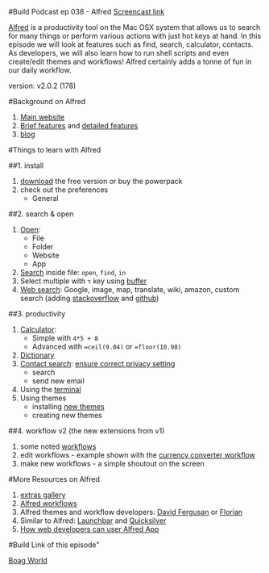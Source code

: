 #Build Podcast ep 038 - Alfred
[Screencast link](http://build-podcast.com/alfred/)

[Alfred](http://www.alfredapp.com/) is a productivity tool on the Mac OSX system that allows us to search for many things or perform various actions with just hot keys at hand. In this episode we will look at features such as find, search, calculator, contacts. As developers, we will also learn how to run shell scripts and even create/edit themes and workflows! Alfred certainly adds a tonne of fun in our daily workflow.

version: v2.0.2 (178)

#Background on Alfred 
1. [Main website](http://www.alfredapp.com/)
2. [Brief features](http://www.alfredapp.com/#features) and [detailed features](http://support.alfredapp.com/start)
3. [blog](http://blog.alfredapp.com/)

#Things to learn with Alfred 

##1. install

1. [download](http://www.alfredapp.com/#download) the free version or buy the powerpack
2. check out the preferences
    - General
    
##2. search & open

1. [Open](http://support.alfredapp.com/features:default-results): 
    - File
    - Folder
    - Website
    - App
2. [Search](http://support.alfredapp.com/features:file-search) inside file: `open`, `find`, `in` 
3. Select multiple with `⌥` key using [buffer](http://support.alfredapp.com/features:file-search#file-buffer)
4. [Web search](http://support.alfredapp.com/features:web-search): Google, image, map, translate, wiki, amazon, custom search (adding [stackoverflow](http://stackoverflow.com/) and [github](https://github.com/))

##3. productivity

1. [Calculator](http://support.alfredapp.com/features:calculator):         
     - Simple with `4*5 + 8`
     - Advanced with `=ceil(9.04)` or `=floor(10.98)`
2. [Dictionary](http://support.alfredapp.com/features:dictionary)
3. [Contact search](http://support.alfredapp.com/features:contacts): [ensure correct privacy setting](http://www.alfredforum.com/topic/1802-contacts-not-showing/)
    - search
    - send new email 
1. Using the [terminal](http://support.alfredapp.com/features:terminal)
1. Using themes 
    - installing [new themes](http://www.alfredforum.com/forum/4-v2-themes/)
    - creating new themes
 

   
##4. workflow v2 (the new extensions from v1)

1. some noted [workflows](http://blog.alfredapp.com/2013/04/03/alfred-v2-workflows-a-few-of-our-favourites-so-far/)
2. edit workflows - example shown with the [currency converter workflow](http://florianpellet.com/alfred/)
3. make new workflows - a simple shoutout on the screen

#More Resources on Alfred 
1. [extras gallery](http://extras.alfredapp.com/)
2. [Alfred workflows](http://www.cultofmac.com/220283/great-workflows-to-help-you-get-more-done-with-alfred-2-0-feature/)
3. Alfred themes and workflow developers: [David Fergusan](http://dferg.us/) or [Florian](http://florianpellet.com/alfred/)
3. Similar to Alfred: [Launchbar](http://www.obdev.at/products/launchbar/index.html) and [Quicksilver](http://qsapp.com/)
4. [How web developers can user Alfred App](http://net.tutsplus.com/tutorials/tools-and-tips/how-web-developers-can-use-alfred/)

#Build Link of this episode"

[Boag World](http://boagworld.com/)

